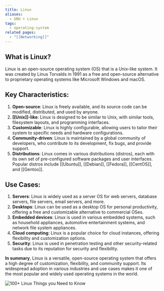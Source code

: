 ```yaml
---
title: Linux
aliases:
  - GNU + Linux
tags:
  - operating-system
related pages:
  - "[[Networking]]"
---
```

## **What is Linux?**

Linux is an open-source operating system (OS) that is a Unix-like system. It was created by Linus Torvalds in 1991 as a free and open-source alternative to proprietary operating systems like Microsoft Windows and macOS.

## **Key Characteristics:**

1. **Open-source**: Linux is freely available, and its source code can be modified, distributed, and used by anyone.
2. **[[Unix]]-like**: Linux is designed to be similar to Unix, with similar tools, filesystem layouts, and programming interfaces.
3. **Customizable**: Linux is highly configurable, allowing users to tailor their system to specific needs and hardware configurations.
4. **Community-driven**: Linux is maintained by a global community of developers, who contribute to its development, fix bugs, and provide support.
5. **Distributions**: Linux comes in various distributions (distros), each with its own set of pre-configured software packages and user interfaces. Popular distros include [[Ubuntu]], [[Debian]], [[Fedora]], [[CentOS]], and [[Gentoo]].

## **Use Cases:**

1. **Servers**: Linux is widely used as a server OS for web servers, database servers, file servers, email servers, and more.
2. **Desktops**: Linux can be used as a desktop OS for personal productivity, offering a free and customizable alternative to commercial OSes.
3. **Embedded devices**: Linux is used in various embedded systems, such as household appliances, automotive entertainment systems, and network file system appliances.
4. **Cloud computing**: Linux is a popular choice for cloud instances, offering flexibility and customization options.
5. **Security**: Linux is used in penetration testing and other security-related tasks due to its reputation for security and flexibility.

**In summary**, Linux is a versatile, open-source operating system that offers a high degree of customization, flexibility, and community support. Its widespread adoption in various industries and use cases makes it one of the most popular and widely used operating systems in the world.

![100+ Linux Things you Need to Know](https://www.youtube.com/embed/LKCVKw9CzFo?feature=oembed)

